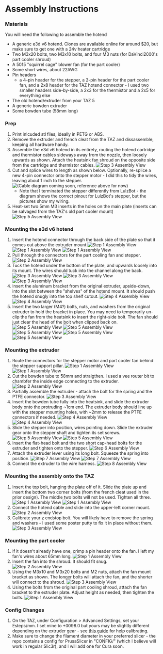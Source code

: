 # Assembly Instructions
### Materials
You will need the following to assemble the hotend
* A generic e3d v6 hotend. Clones are available online for around $20, but make sure to get one with a 24v heater cartridge
* Two M3x20 bolts, two M3x10 bolts, and four M3 nuts (for DaVinci2000's part cooler shroud)
* A 5015 "squirrel cage" blower fan (for the part cooler)
* Some short wires, about 22AWG
* Pin headers
    * a 4-pin header for the stepper, a 2-pin header for the part cooler fan, and a 2x8 header for the TAZ hotend connector - I used two smaller headers side-by-side, a 2x3 for the thermistor and a 2x5 for everything else
* The old hotend/extruder from your TAZ 5
* A generic bowden extruder
* Some bowden tube (58mm long)
### Prep
1. Print inlcuded stl files, ideally in PETG or ABS.
2. Remove the extruder and french cleat from the TAZ and dissassemble, keeping all hardware handy.
3. Assemble the e3d v6 hotend in its entirety, routing the hotend cartridge and thermistor cables sideways away from the nozzle, then loosely upwards as shown. Attach the heatsink fan shroud on the opposite side from the cartridge and thermistor cables.
![Step 3 Assembly View](./IMG/04.jpg)
4. Cut and splice wires to length as shown below. Optionally, re-splice a new 4-pin connector onto the stepper motor - I did this to tidy the wires, leaving about 1 inch to the stepper.
![(Cable diagram coming soon, reference above for now)](./IMG/cableDiagram.jpg)
    * Note that I terminated the stepper differently from LulzBot - the diagram shows the correct pinout for LulzBot's stepper, but the pictures show my wiring.
5. Heat-set two 5mm M3 inserts in the holes on the main plate (inserts can be salvaged from the TAZ's old part cooler mount)
![Step 5 Assembly View](./IMG/02.jpg)
### Mounting the e3d v6 hotend
1. Insert the hotend connector through the back side of the plate so that it comes out above the extruder mount
![Step 1 Assembly View](./IMG/05.jpg)
![Step 1 Assembly View](./IMG/06.jpg)
![Step 1 Assembly View](./IMG/07.jpg)
2. Pull through the connectors for the part cooling fan and stepper.
![Step 2 Assembly View](./IMG/08.jpg)
3. Tuck the hotend under the bottom of the plate, and upwards loosely into its mount. The wires should tuck into the channel along the back.
![Step 3 Assembly View](./IMG/11.jpg)
![Step 3 Assembly View](./IMG/12.jpg)
![Step 3 Assembly View](./IMG/14.jpg)
4. Insert the aluminum bracket from the original extruder, upside-down, into the slot between the "shelves" of the hotend mount. It should push the hotend snugly into the top shelf cutout.
![Step 4 Assembly View](./IMG/16.jpg)
![Step 4 Assembly View](./IMG/17.jpg)
5. Insert the two larger (M4?) bolts, nuts, and washers from the original extruder to hold the bracket in place. You may need to temporarily un-clip the fan from the heatsink to insert the right-side bolt. The fan should just clear the head of the bolt when clipped back on.
![Step 5 Assembly View](./IMG/18.jpg)
![Step 5 Assembly View](./IMG/19.jpg)
![Step 5 Assembly View](./IMG/20.jpg)
![Step 5 Assembly View](./IMG/21.jpg)
![Step 5 Assembly View](./IMG/24.jpg)

### Mounting the extruder
1. Route the connectors for the stepper motor and part cooler fan behind the stepper support pillar.
![Step 1 Assembly View](./IMG/25.jpg)
![Step 1 Assembly View](./IMG/27.jpg)
2. Cut the bowden tube to 58mm and straigthen. I used a vee router bit to chambfer the inside edge connecting to the extruder.
![Step 2 Assembly View](./IMG/31.jpg)
3. Partially assemble the extruder - attach the bolt for the spring and the PTFE connector.
![Step 3 Assembly View](./IMG/35.jpg)
4. Insert the bowden tube fully into the heatsink, and slide the extruder body onto the protruding ~1cm end. The extruder body should line up with the stepper mounting holes, with ~2mm to release the PTFE connectors if needed.
![Step 4 Assembly View](./IMG/36.jpg)
![Step 4 Assembly View](./IMG/37.jpg)
5. Slide the stepper into position, wires pointing down. Slide the extruder gear onto the stepper shaft and tighten its set screws.
![Step 5 Assembly View](./IMG/28.jpg)
![Step 5 Assembly View](./IMG/38.jpg)
6. Insert the flat-head bolt and the two short cap-head bolts for the extruder and tighten onto the stepper.
![Step 6 Assembly View](./IMG/39.jpg)
7. Attach the extruder lever using its long bolt. Squeeze the spring into position.
![Step 7 Assembly View](./IMG/40.jpg)
![Step 7 Assembly View](./IMG/42.jpg)
8. Connect the extruder to the wire harness.
![Step 8 Assembly View](./IMG/43.jpg)

### Mounting the assembly onto the TAZ
1. Insert the top bolt, hanging the plate off of it. Slide the plate up and insert the bottom two corner bolts (from the french cleat used in the prior design). The middle two bolts will not be used. Tighten all three.
![Step 1 Assembly View](./IMG/44.jpg)
![Step 1 Assembly View](./IMG/45.jpg)
2. Connect the hotend cable and slide into the upper-left corner mount.
![Step 2 Assembly View](./IMG/46.jpg)
3. Calibrate your z endstop bolt. You will likely have to remove the spring and washers - I used some poster putty to fix it in place without them.
![Step 3 Assembly View](./IMG/47.jpg)

### Mounting the part cooler
1. If it doesn't already have one, crimp a pin header onto the fan. I left my fan's wires about 65mm long.
![Step 1 Assembly View](./IMG/50.jpg)
2. Insert the fan into the shroud. It should fit snug.
![Step 2 Assembly View](./IMG/53.jpg)
3. Using the M3x10 and M3x20 bolts and M2 nuts, attach the fan mount bracket as shown. The longer bolts will attach the fan, and the shorter will connect to the shroud.
![Step 3 Assembly View](./IMG/55.jpg)
4. Using the bolts from the original part cooling shroud, attach the fan bracket to the extruder plate. Adjust height as needed, then tighten the bolts.
![Step 1 Assembly View](/IMG/58.jpg)

### Config Changes
1. On the TAZ, under Configuration > Advanced Settings, set your Esteps/mm. I set mine to +0098.0 but yours may be slightly different depending on the extruder gear - see [this guide](https://all3dp.com/2/extruder-calibration-calibrate-e-steps/) for help calibrating.
2. Make sure to change the filament diameter in your preferred slicer - the repo contains a config for PrusaSlicer in "CONFIG/" (which I believe will work in regular Slic3r), and I will add one for Cura soon.
